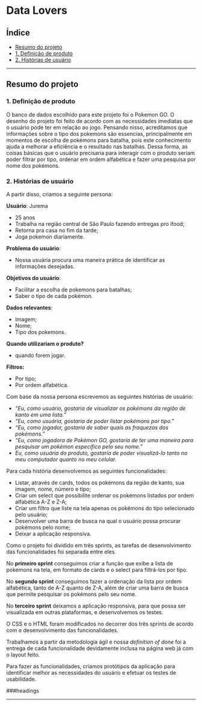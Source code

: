 # Data Lovers

## Índice

* [Resumo do projeto](#resumo-do-projeto)
* [1. Definição de produto](#1-definição-de-produto)
* [2. Histórias de usuário](#2-histórias-de-usuário)

***

## Resumo do projeto

### 1. Definição de produto

O banco de dados escolhido para este projeto foi o Pokemon GO.
O desenho do projeto foi feito de acordo com as necessidades imediatas que
o usuário pode ter em relação ao jogo. Pensando nisso, acreditamos que informações
sobre o tipo dos pokemons são essencias, principalmente em momentos de escolha
de pokémons para batalha, pois este conhecimento ajuda a melhorar a eficiência
e o resultado nas batalhas.
Dessa forma, as coisas básicas que o usuário precisaria para interagir com o produto
seriam poder filtrar por tipo, ordenar em ordem alfabética e fazer uma pesquisa
por nome dos pokémons.

### 2. Histórias de usuário

A partir disso, criamos a seguinte persona:

 **Usuário**:  Jurema
- 25 anos
- Trabalha na região central de São Paulo fazendo entregas pro ifood;
- Retorna pra casa no fim da tarde;
- Joga pokemon diariamente.

**Problema do usuário**:
- Nossa usuária procura uma maneira prática de identificar as informações desejadas.

**Objetivos do usuário**:
- Facilitar a escolha de pokemons para batalhas;
- Saber o tipo de cada pokémon.

**Dados relevantes**:
- Imagem;
- Nome;
- Tipo dos pokemons.

**Quando utilizariam o produto?**
- quando forem jogar.

**Filtros:**
- Por tipo;
- Por ordem alfabética.

Com base da nossa persona escrevemos as seguintes histórias de usuário:

- *“Eu, como usuário, gostaria de visualizar os pokémons da região de kanto em uma lista.”*
- *“Eu, como usuária, gostaria de poder listar pokémons por tipo.”*
- *“Eu, como jogador, gostaria de saber quais as fraquezas dos pokémons.”*
- *“Eu, como jogadora de Pokémon GO, gostaria de ter uma maneira para pesquisar um pokémon*
*específico pelo seu nome.”*
- *Eu, como usuária do produto, gostaria de poder visualizá-lo tanto no meu computador*
*quanto no meu celular.*

Para cada história desenvolvemos as seguintes funcionalidades:
- Listar, através de cards, todos os pokémons da região de kanto, sua imagem,
nome, número e tipo;
- Criar um select que possibilite ordenar os pokémons listados por ordem 
alfabética A-Z e Z-A;
- Criar um filtro que liste na tela apenas os pokémons do tipo selecionado pelo usuário;
- Desenvolver uma barra de busca na qual o usuário possa procurar pokémons
pelo nome;
- Deixar a aplicação responsiva.

Como o projeto foi dividido em três sprints, as tarefas de desenvolvimento das
funcionalidades foi separada entre eles.

No **primeiro sprint** conseguimos criar a função que exibe a lista de pokemons na
tela, em formato de cards e o select para filtrá-los por tipo. 

No **segundo sprint** conseguimos fazer a ordenação da lista por ordem
alfabética, tanto de A-Z quanto de Z-A, além de criar uma barra de busca
que permite pesquisar os pokémons pelo seu nome.

No **terceiro sprint** deixamos a aplicação responsiva, para que possa ser
visualizada em outras plataformas, e desenvolvemos os testes.

O CSS e o HTML foram modificados no decorrer dos três sprints de acordo com o
desenvolvimento das funcionalidades.

Trabalhamos a partir da metodologia ágil e nossa *definition of done* foi a entrega de cada funcionalidade devidamente inclusa na página web já com o layout feito.

Para fazer as funcionalidades, criamos protótipos da aplicação
para identificar melhor as necessidades do usuário e efetuar os testes
de usabilidade. 

###headings

***
